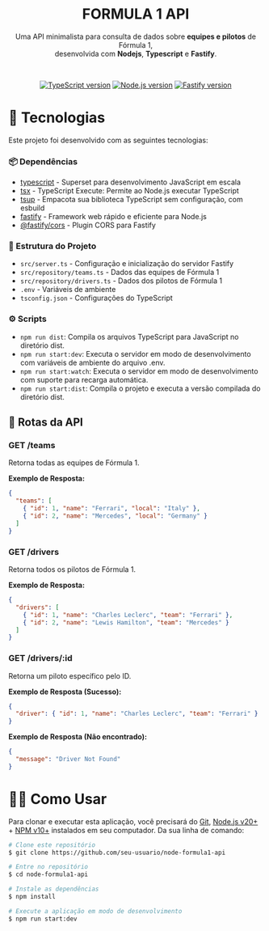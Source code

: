 <div align="center">

  <h1 align="center"><strong>FORMULA 1 API</strong></h1>
  <p align="center">
    Uma API minimalista para consulta de dados sobre <b>equipes e pilotos</b> de Fórmula 1,<br> desenvolvida com <b>Nodejs</b>, <b>Typescript</b> e <b>Fastify</b>.
  </p>

</div>

<br />

  <!-- Badges -->
<div align="center">
  
  [![TypeScript version][ts-badge]][typescript-5-4]
  [![Node.js version][nodejs-badge]][nodejs]
  [![Fastify version][fastify-badge]][fastify]

</div>

# 🚀 Tecnologias

Este projeto foi desenvolvido com as seguintes tecnologias:

### 📦 Dependências

- [typescript][typescript-npm] - Superset para desenvolvimento JavaScript em escala
- [tsx][tsx-npm] - TypeScript Execute: Permite ao Node.js executar TypeScript
- [tsup][tsup-npm] - Empacota sua biblioteca TypeScript sem configuração, com esbuild
- [fastify][fastify-npm] - Framework web rápido e eficiente para Node.js
- [@fastify/cors][@fastify/cors-npm] - Plugin CORS para Fastify

### 📄 Estrutura do Projeto

- `src/server.ts` - Configuração e inicialização do servidor Fastify
- `src/repository/teams.ts` - Dados das equipes de Fórmula 1
- `src/repository/drivers.ts` - Dados dos pilotos de Fórmula 1
- `.env` - Variáveis de ambiente
- `tsconfig.json` - Configurações do TypeScript

### ⚙️ Scripts

- `npm run dist`: Compila os arquivos TypeScript para JavaScript no diretório dist.
- `npm run start:dev`: Executa o servidor em modo de desenvolvimento com variáveis de ambiente do arquivo .env.
- `npm run start:watch`: Executa o servidor em modo de desenvolvimento com suporte para recarga automática.
- `npm run start:dist`: Compila o projeto e executa a versão compilada do diretório dist.

## 🚀 Rotas da API

### GET /teams
Retorna todas as equipes de Fórmula 1.

**Exemplo de Resposta:**
```json
{
  "teams": [
    { "id": 1, "name": "Ferrari", "local": "Italy" },
    { "id": 2, "name": "Mercedes", "local": "Germany" }
  ]
}
```

### GET /drivers
Retorna todos os pilotos de Fórmula 1.

**Exemplo de Resposta:**
```json
{
  "drivers": [
    { "id": 1, "name": "Charles Leclerc", "team": "Ferrari" },
    { "id": 2, "name": "Lewis Hamilton", "team": "Mercedes" }
  ]
}
```

### GET /drivers/:id
Retorna um piloto específico pelo ID.

**Exemplo de Resposta (Sucesso):**
```json
{
  "driver": { "id": 1, "name": "Charles Leclerc", "team": "Ferrari" }
}
```

**Exemplo de Resposta (Não encontrado):**
```json
{
  "message": "Driver Not Found"
}
```

# 👨‍💻 Como Usar

Para clonar e executar esta aplicação, você precisará do [Git](https://git-scm.com), [Node.js v20+](https://nodejs.org/en/) + [NPM v10+](https://nodejs.org/en/) instalados em seu computador. Da sua linha de comando:

```bash
# Clone este repositório
$ git clone https://github.com/seu-usuario/node-formula1-api

# Entre no repositório
$ cd node-formula1-api

# Instale as dependências
$ npm install

# Execute a aplicação em modo de desenvolvimento
$ npm run start:dev
```

[typescript]: https://www.typescriptlang.org/
[typescript-5-4]: https://www.typescriptlang.org/
[ts-badge]: https://img.shields.io/badge/TypeScript-5.4-blue.svg
[nodejs-badge]: https://img.shields.io/badge/Node.js->=%2020.00-blue.svg
[nodejs]: https://nodejs.org/
[fastify]: https://www.fastify.io/
[fastify-badge]: https://img.shields.io/badge/Fastify-4.0-green.svg
[dribble-icon]: https://dribbble.com/Schakalwal
[typescript-npm]: https://www.npmjs.com/package/typescript
[tsx-npm]: https://www.npmjs.com/package/tsx
[tsup-npm]: https://www.npmjs.com/package/tsup
[fastify-npm]: https://www.npmjs.com/package/fastify
[@fastify/cors-npm]: https://www.npmjs.com/package/@fastify/cors
